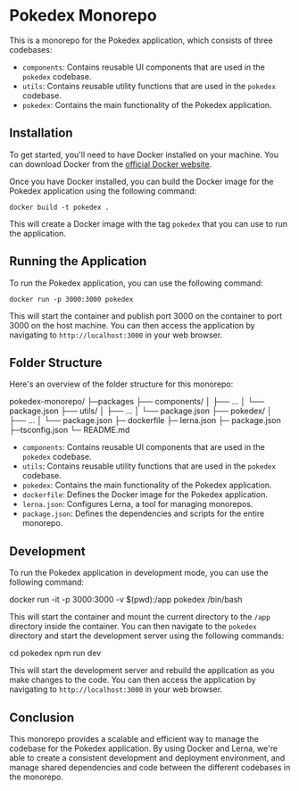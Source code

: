 # Pokedex Monorepo

This is a monorepo for the Pokedex application, which consists of three codebases:

- `components`: Contains reusable UI components that are used in the `pokedex` codebase.
- `utils`: Contains reusable utility functions that are used in the `pokedex` codebase.
- `pokedex`: Contains the main functionality of the Pokedex application.

## Installation

To get started, you'll need to have Docker installed on your machine. You can download Docker from the [official Docker website](https://www.docker.com/products/docker-desktop).

Once you have Docker installed, you can build the Docker image for the Pokedex application using the following command:

`docker build -t pokedex .`


This will create a Docker image with the tag `pokedex` that you can use to run the application.

## Running the Application

To run the Pokedex application, you can use the following command:

`docker run -p 3000:3000 pokedex`

This will start the container and publish port 3000 on the container to port 3000 on the host machine. You can then access the application by navigating to `http://localhost:3000` in your web browser.

## Folder Structure

Here's an overview of the folder structure for this monorepo:

pokedex-monorepo/
├─packages
├── components/
│ ├── ...
│ └── package.json
├── utils/
│ ├── ...
│ └── package.json
├── pokedex/
│ ├── ...
│ └── package.json
├─ dockerfile
├─ lerna.json
├─ package.json
├─tsconfig.json
└─ README.md


- `components`: Contains reusable UI components that are used in the `pokedex` codebase.
- `utils`: Contains reusable utility functions that are used in the `pokedex` codebase.
- `pokedex`: Contains the main functionality of the Pokedex application.
- `dockerfile`: Defines the Docker image for the Pokedex application.
- `lerna.json`: Configures Lerna, a tool for managing monorepos.
- `package.json`: Defines the dependencies and scripts for the entire monorepo.

## Development

To run the Pokedex application in development mode, you can use the following command:

docker run -it -p 3000:3000 -v $(pwd):/app pokedex /bin/bash

This will start the container and mount the current directory to the `/app` directory inside the container. You can then navigate to the `pokedex` directory and start the development server using the following commands:

cd pokedex
npm run dev

This will start the development server and rebuild the application as you make changes to the code. You can then access the application by navigating to `http://localhost:3000` in your web browser.

## Conclusion

This monorepo provides a scalable and efficient way to manage the codebase for the Pokedex application. By using Docker and Lerna, we're able to create a consistent development and deployment environment, and manage shared dependencies and code between the different codebases in the monorepo.